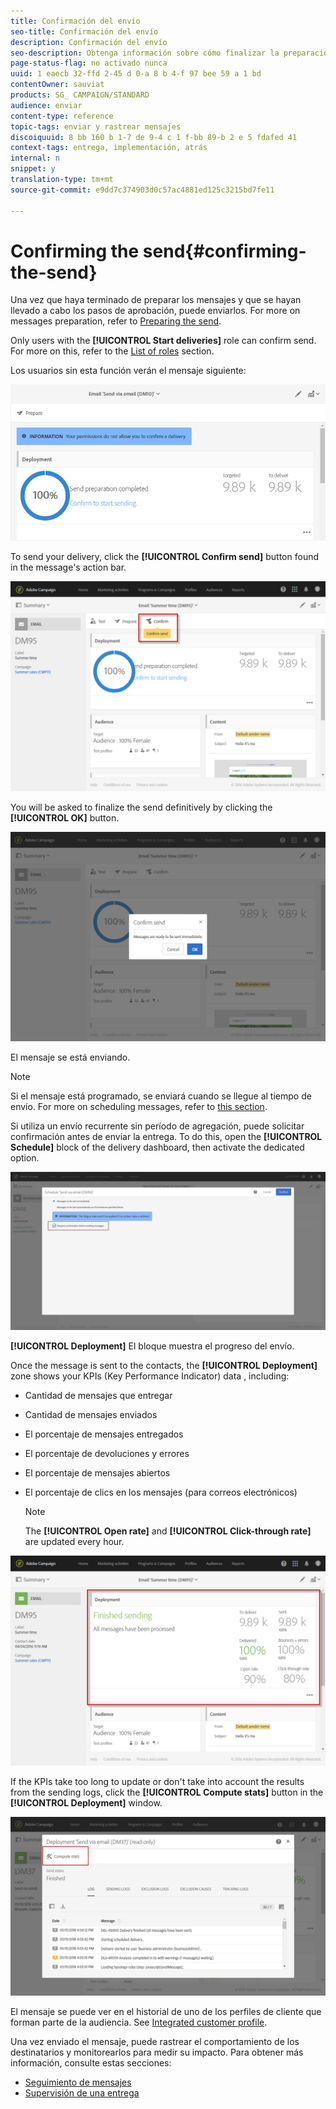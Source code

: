 ```yaml
---
title: Confirmación del envío
seo-title: Confirmación del envío
description: Confirmación del envío
seo-description: Obtenga información sobre cómo finalizar la preparación de los mensajes.
page-status-flag: no activado nunca
uuid: 1 eaecb 32-ffd 2-45 d 0-a 8 b 4-f 97 bee 59 a 1 bd
contentOwner: sauviat
products: SG_ CAMPAIGN/STANDARD
audience: enviar
content-type: reference
topic-tags: enviar y rastrear mensajes
discoiquuid: 8 bb 160 b 1-7 de 9-4 c 1 f-bb 89-b 2 e 5 fdafed 41
context-tags: entrega, implementación, atrás
internal: n
snippet: y
translation-type: tm+mt
source-git-commit: e9dd7c374903d0c57ac4881ed125c3215bd7fe11

---
```



# Confirming the send{#confirming-the-send}

Una vez que haya terminado de preparar los mensajes y que se hayan llevado a cabo los pasos de aprobación, puede enviarlos. For more on messages preparation, refer to [Preparing the send](../../sending/using/preparing-the-send.md).

Only users with the **[!UICONTROL Start deliveries]** role can confirm send. For more on this, refer to the [List of roles](../../administration/using/list-of-roles.md) section.

Los usuarios sin esta función verán el mensaje siguiente:

![](assets/confirm_delivery_2.png)

To send your delivery, click the **[!UICONTROL Confirm send]** button found in the message's action bar.

![](assets/confirm_delivery.png)

You will be asked to finalize the send definitively by clicking the **[!UICONTROL OK]** button.

![](assets/confirm_delivery1.png)

El mensaje se está enviando.

>[!NOTE]
>
>Si el mensaje está programado, se enviará cuando se llegue al tiempo de envío. For more on scheduling messages, refer to [this section](../../sending/using/about-scheduling-messages.md).

Si utiliza un envío recurrente sin período de agregación, puede solicitar confirmación antes de enviar la entrega. To do this, open the **[!UICONTROL Schedule]** block of the delivery dashboard, then activate the dedicated option.

![](assets/confirmation_recurring_deliveries.png)

**[!UICONTROL Deployment]** El bloque muestra el progreso del envío.

Once the message is sent to the contacts, the **[!UICONTROL Deployment]** zone shows your KPIs (Key Performance Indicator) data , including:

* Cantidad de mensajes que entregar
* Cantidad de mensajes enviados
* El porcentaje de mensajes entregados
* El porcentaje de devoluciones y errores
* El porcentaje de mensajes abiertos
* El porcentaje de clics en los mensajes (para correos electrónicos)

   >[!NOTE]
   >
   >The **[!UICONTROL Open rate]** and **[!UICONTROL Click-through rate]** are updated every hour.

![](assets/sending_delivery.png)

If the KPIs take too long to update or don't take into account the results from the sending logs, click the **[!UICONTROL Compute stats]** button in the **[!UICONTROL Deployment]** window.

![](assets/sending_delivery7.png)

El mensaje se puede ver en el historial de uno de los perfiles de cliente que forman parte de la audiencia. See [Integrated customer profile](../../audiences/using/integrated-customer-profile.md).

Una vez enviado el mensaje, puede rastrear el comportamiento de los destinatarios y monitorearlos para medir su impacto. Para obtener más información, consulte estas secciones:

* [Seguimiento de mensajes](../../sending/using/tracking-messages.md)
* [Supervisión de una entrega](../../sending/using/monitoring-a-delivery.md)

